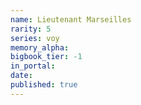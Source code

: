 ```yaml
---
name: Lieutenant Marseilles
rarity: 5
series: voy
memory_alpha:
bigbook_tier: -1
in_portal:
date:
published: true
---
```



